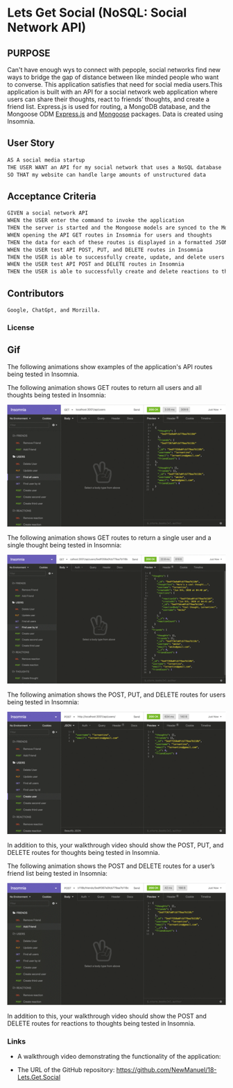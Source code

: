 # Lets Get Social (NoSQL: Social Network API)

## PURPOSE

Can't have enough wys to connect with pepople, social networks find new ways to bridge the gap of distance between like minded people who want to converse. This application satisfies that need for social media users.This application is built with an API for a social network web application where users can share their thoughts, react to friends’ thoughts, and create a friend list. Express.js is used for routing, a MongoDB database, and the Mongoose ODM [Express.js](https://www.npmjs.com/package/express) and [Mongoose](https://www.npmjs.com/package/mongoose) packages. Data is created using Insomnia.

## User Story

```md
AS A social media startup
THE USER WANT an API for my social network that uses a NoSQL database
SO THAT my website can handle large amounts of unstructured data
```

## Acceptance Criteria

```md
GIVEN a social network API
WHEN the USER enter the command to invoke the application
THEN the server is started and the Mongoose models are synced to the MongoDB database
WHEN opening the API GET routes in Insomnia for users and thoughts
THEN the data for each of these routes is displayed in a formatted JSON
WHEN the USER test API POST, PUT, and DELETE routes in Insomnia
THEN the USER is able to successfully create, update, and delete users and thoughts in my database
WHEN the USER test API POST and DELETE routes in Insomnia
THEN the USER is able to successfully create and delete reactions to thoughts and add and remove friends to a user’s friend list
```
## Contributors 

```
Google, ChatGpt, and Morzilla.
```
### License



## Gif

The following animations show examples of the application's API routes being tested in Insomnia.

The following animation shows GET routes to return all users and all thoughts being tested in Insomnia:

![Demo of GET routes to return all users and all thoughts being tested in Insomnia.](./Assets/18-nosql-homework-demo-01.gif)

The following animation shows GET routes to return a single user and a single thought being tested in Insomnia:

![Demo that shows GET routes to return a single user and a single thought being tested in Insomnia.](./Assets/18-nosql-homework-demo-02.gif)

The following animation shows the POST, PUT, and DELETE routes for users being tested in Insomnia:

![Demo that shows the POST, PUT, and DELETE routes for users being tested in Insomnia.](./Assets/18-nosql-homework-demo-03.gif)

In addition to this, your walkthrough video should show the POST, PUT, and DELETE routes for thoughts being tested in Insomnia.

The following animation shows the POST and DELETE routes for a user’s friend list being tested in Insomnia:

![Demo that shows the POST and DELETE routes for a user’s friend list being tested in Insomnia.](./Assets/18-nosql-homework-demo-04.gif)

In addition to this, your walkthrough video should show the POST and DELETE routes for reactions to thoughts being tested in Insomnia.

### Links

* A walkthrough video demonstrating the functionality of the application:

* The URL of the GitHub repository: https://github.com/NewManuel/18-Lets.Get.Social

